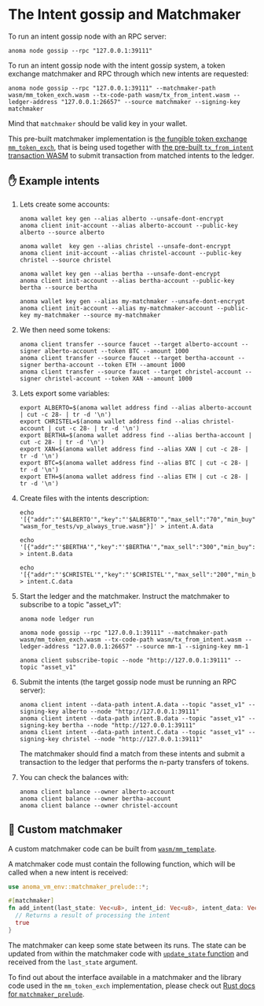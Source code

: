 # The Intent gossip and Matchmaker

To run an intent gossip node with an RPC server:

```shell
anoma node gossip --rpc "127.0.0.1:39111"
```

To run an intent gossip node with the intent gossip system, a token exchange matchmaker and RPC through which new intents are requested:

```shell
anoma node gossip --rpc "127.0.0.1:39111" --matchmaker-path wasm/mm_token_exch.wasm --tx-code-path wasm/tx_from_intent.wasm --ledger-address "127.0.0.1:26657" --source matchmaker --signing-key matchmaker
```

Mind that `matchmaker` should be valid key in your wallet.

This pre-built matchmaker implementation is [the fungible token exchange `mm_token_exch`](https://github.com/anoma/anoma/blob/master/wasm/wasm_source/src/mm_token_exch.rs), that is being used together with [the pre-built `tx_from_intent` transaction WASM](https://github.com/anoma/anoma/blob/master/wasm/wasm_source/src/lib.rs) to submit transaction from matched intents to the ledger.

## ✋ Example intents

1) Lets create some accounts:
   ```
   anoma wallet key gen --alias alberto --unsafe-dont-encrypt
   anoma client init-account --alias alberto-account --public-key alberto --source alberto

   anoma wallet  key gen --alias christel --unsafe-dont-encrypt
   anoma client init-account --alias christel-account --public-key christel --source christel

   anoma wallet key gen --alias bertha --unsafe-dont-encrypt
   anoma client init-account --alias bertha-account --public-key bertha --source bertha
   
   anoma wallet key gen --alias my-matchmaker --unsafe-dont-encrypt
   anoma client init-account --alias my-matchmaker-account --public-key my-matchmaker --source my-matchmaker
   ```

1) We then need some tokens:

   ```
   anoma client transfer --source faucet --target alberto-account --signer alberto-account --token BTC --amount 1000
   anoma client transfer --source faucet --target bertha-account --signer bertha-account --token ETH --amount 1000
   anoma client transfer --source faucet --target christel-account --signer christel-account --token XAN --amount 1000
   ```

2) Lets export some variables:

   ```shell
   export ALBERTO=$(anoma wallet address find --alias alberto-account | cut -c 28- | tr -d '\n')
   export CHRISTEL=$(anoma wallet address find --alias christel-account | cut -c 28- | tr -d '\n')
   export BERTHA=$(anoma wallet address find --alias bertha-account | cut -c 28- | tr -d '\n')
   export XAN=$(anoma wallet address find --alias XAN | cut -c 28- | tr -d '\n')
   export BTC=$(anoma wallet address find --alias BTC | cut -c 28- | tr -d '\n')
   export ETH=$(anoma wallet address find --alias ETH | cut -c 28- | tr -d '\n')
   ```

3) Create files with the intents description:

   ```shell
   echo '[{"addr":"'$ALBERTO'","key":"'$ALBERTO'","max_sell":"70","min_buy":"100","rate_min":"2","token_buy":"'$XAN'","token_sell":"'$BTC'","vp_path": "wasm_for_tests/vp_always_true.wasm"}]' > intent.A.data
   
   echo '[{"addr":"'$BERTHA'","key":"'$BERTHA'","max_sell":"300","min_buy":"50","rate_min":"0.7","token_buy":"'$BTC'","token_sell":"'$ETH'"}]' > intent.B.data

   echo '[{"addr":"'$CHRISTEL'","key":"'$CHRISTEL'","max_sell":"200","min_buy":"20","rate_min":"0.5","token_buy":"'$ETH'","token_sell":"'$XAN'"}]' > intent.C.data
   ```

3) Start the ledger and the matchmaker. Instruct the matchmaker to subscribe to a topic "asset_v1":

   ```shell
   anoma node ledger run
   
   anoma node gossip --rpc "127.0.0.1:39111" --matchmaker-path wasm/mm_token_exch.wasm --tx-code-path wasm/tx_from_intent.wasm --ledger-address "127.0.0.1:26657" --source mm-1 --signing-key mm-1
   
   anoma client subscribe-topic --node "http://127.0.0.1:39111" --topic "asset_v1"
   ```

5) Submit the intents (the target gossip node must be running an RPC server):

   ```shell
   anoma client intent --data-path intent.A.data --topic "asset_v1" --signing-key alberto --node "http://127.0.0.1:39111"
   anoma client intent --data-path intent.B.data --topic "asset_v1" --signing-key bertha --node "http://127.0.0.1:39111"
   anoma client intent --data-path intent.C.data --topic "asset_v1" --signing-key christel --node "http://127.0.0.1:39111"
   ```

   The matchmaker should find a match from these intents and submit a transaction to the ledger that performs the n-party transfers of tokens.
   
6) You can check the balances with:

   ```
   anoma client balance --owner alberto-account
   anoma client balance --owner bertha-account
   anoma client balance --owner christel-account
   ```

## 🤝 Custom matchmaker

A custom matchmaker code can be built from [`wasm/mm_template`](https://github.com/anoma/anoma/tree/master/wasm/mm_template).

A matchmaker code must contain the following function, which will be called when a new intent is received:

```rust
use anoma_vm_env::matchmaker_prelude::*;

#[matchmaker]
fn add_intent(last_state: Vec<u8>, intent_id: Vec<u8>, intent_data: Vec<u8>) -> bool {
  // Returns a result of processing the intent
  true
}
```

The matchmaker can keep some state between its runs. The state can be updated from within the matchmaker code with [`update_state` function](https://docs.anoma.network/rustdoc/anoma_vm_env/imports/matchmaker/fn.update_state.html) and received from the `last_state` argument.

To find out about the interface available in a matchmaker and the library code used in the `mm_token_exch` implementation, please check out [Rust docs for `matchmaker_prelude`](https://docs.anoma.network/rustdoc/anoma_vm_env/matchmaker_prelude/index.html).
